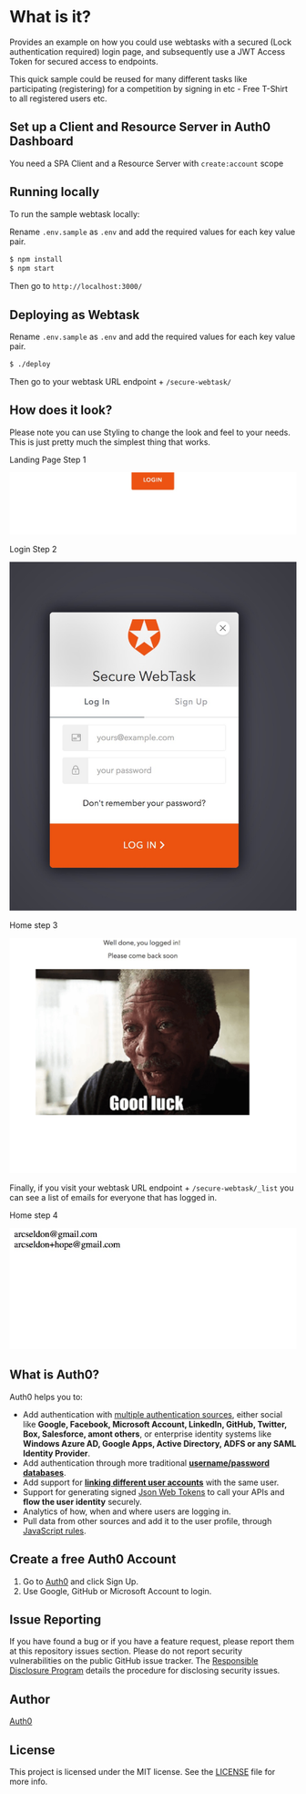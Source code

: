 # What is it?

Provides an example on how you could use webtasks with a secured (Lock authentication required) login page,
and subsequently use a JWT Access Token for secured access to endpoints.

This quick sample could be reused for many different tasks like participating (registering) for a competition by signing in etc - Free T-Shirt to all registered users etc.

## Set up a Client and Resource Server in Auth0 Dashboard

You need a SPA Client and a Resource Server with `create:account` scope

## Running locally

To run the sample webtask locally:

Rename `.env.sample` as `.env` and add the required values for each key value pair.

```bash
$ npm install
$ npm start
```

Then go to `http://localhost:3000/`


## Deploying as Webtask 

Rename `.env.sample` as `.env` and add the required values for each key value pair.

```bash
$ ./deploy 
```

Then go to your webtask URL endpoint + `/secure-webtask/`


## How does it look?

Please note you can use Styling to change the look and feel to your needs. This is just pretty much the simplest thing that works.

Landing Page Step 1

![alt tag](img/step1.jpg)

Login Step 2

![alt tag](img/step2.jpg)

Home step 3

![alt tag](img/step3.jpg)

Finally, if you visit your webtask URL endpoint + `/secure-webtask/_list` you can see a list of emails for everyone
that has logged in.

Home step 4

![alt tag](img/step4.jpg)


## What is Auth0?

Auth0 helps you to:

* Add authentication with [multiple authentication sources](https://docs.auth0.com/identityproviders), either social like **Google, Facebook, Microsoft Account, LinkedIn, GitHub, Twitter, Box, Salesforce, amont others**, or enterprise identity systems like **Windows Azure AD, Google Apps, Active Directory, ADFS or any SAML Identity Provider**.
* Add authentication through more traditional **[username/password databases](https://docs.auth0.com/mysql-connection-tutorial)**.
* Add support for **[linking different user accounts](https://docs.auth0.com/link-accounts)** with the same user.
* Support for generating signed [Json Web Tokens](https://docs.auth0.com/jwt) to call your APIs and **flow the user identity** securely.
* Analytics of how, when and where users are logging in.
* Pull data from other sources and add it to the user profile, through [JavaScript rules](https://docs.auth0.com/rules).

## Create a free Auth0 Account

1. Go to [Auth0](https://auth0.com/signup) and click Sign Up.
2. Use Google, GitHub or Microsoft Account to login.

## Issue Reporting

If you have found a bug or if you have a feature request, please report them at this repository issues section. Please do not report security vulnerabilities on the public GitHub issue tracker. The [Responsible Disclosure Program](https://auth0.com/whitehat) details the procedure for disclosing security issues.

## Author

[Auth0](auth0.com)

## License

This project is licensed under the MIT license. See the [LICENSE](LICENSE) file for more info.

